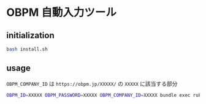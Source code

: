 # OBPM 自動入力ツール

## initialization

```sh
bash install.sh
```


## usage

`OBPM_COMPANY_ID` は `https://obpm.jp/XXXXX/` の `XXXXX` に該当する部分

```sh
OBPM_ID=XXXXX OBPM_PASSWORD=XXXXX OBPM_COMPANY_ID=XXXXX bundle exec ruby main.rb man_hours.yml
```
